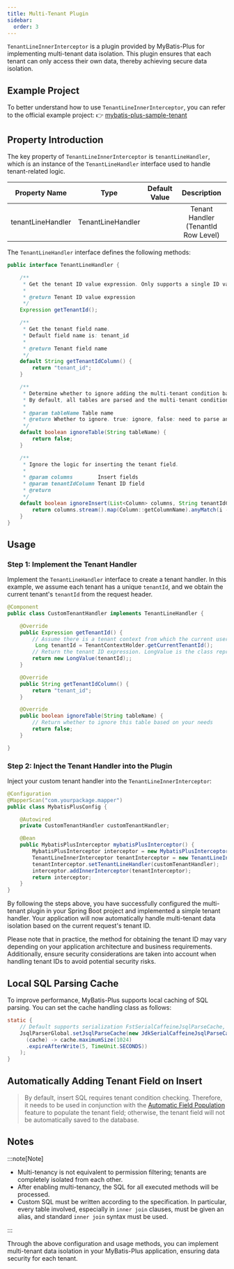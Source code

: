 ```yaml
---
title: Multi-Tenant Plugin
sidebar:
  order: 3
---
```


`TenantLineInnerInterceptor` is a plugin provided by MyBatis-Plus for implementing multi-tenant data isolation. This plugin ensures that each tenant can only access their own data, thereby achieving secure data isolation.

## Example Project

To better understand how to use `TenantLineInnerInterceptor`, you can refer to the official example project: 👉 [mybatis-plus-sample-tenant](https://gitee.com/baomidou/mybatis-plus-samples/tree/master/mybatis-plus-sample-tenant)

## Property Introduction

The key property of `TenantLineInnerInterceptor` is `tenantLineHandler`, which is an instance of the `TenantLineHandler` interface used to handle tenant-related logic.

| Property Name | Type | Default Value | Description |
| :-: | :-: | :-: | :-: |
| tenantLineHandler | TenantLineHandler |  | Tenant Handler (TenantId Row Level) |

The `TenantLineHandler` interface defines the following methods:

```java
public interface TenantLineHandler {

    /**
     * Get the tenant ID value expression. Only supports a single ID value.
     *
     * @return Tenant ID value expression
     */
    Expression getTenantId();

    /**
     * Get the tenant field name.
     * Default field name is: tenant_id
     *
     * @return Tenant field name
     */
    default String getTenantIdColumn() {
        return "tenant_id";
    }

    /**
     * Determine whether to ignore adding the multi-tenant condition based on the table name.
     * By default, all tables are parsed and the multi-tenant condition is added.
     *
     * @param tableName Table name
     * @return Whether to ignore. true: ignore, false: need to parse and add multi-tenant condition
     */
    default boolean ignoreTable(String tableName) {
        return false;
    }

    /**
     * Ignore the logic for inserting the tenant field.
     *
     * @param columns        Insert fields
     * @param tenantIdColumn Tenant ID field
     * @return
     */
    default boolean ignoreInsert(List<Column> columns, String tenantIdColumn) {
        return columns.stream().map(Column::getColumnName).anyMatch(i -> i.equalsIgnoreCase(tenantIdColumn));
    }
}
```

## Usage

### Step 1: Implement the Tenant Handler

Implement the `TenantLineHandler` interface to create a tenant handler. In this example, we assume each tenant has a unique `tenantId`, and we obtain the current tenant's `tenantId` from the request header.

```java
@Component
public class CustomTenantHandler implements TenantLineHandler {

    @Override
    public Expression getTenantId() {
        // Assume there is a tenant context from which the current user's tenant can be obtained
         Long tenantId = TenantContextHolder.getCurrentTenantId();
        // Return the tenant ID expression. LongValue is the class representing the bigint type in JSQLParser
        return new LongValue(tenantId);;
    }

    @Override
    public String getTenantIdColumn() {
        return "tenant_id";
    }

    @Override
    public boolean ignoreTable(String tableName) {
        // Return whether to ignore this table based on your needs
        return false;
    }

}
```

### Step 2: Inject the Tenant Handler into the Plugin

Inject your custom tenant handler into the `TenantLineInnerInterceptor`:

```java
@Configuration
@MapperScan("com.yourpackage.mapper")
public class MybatisPlusConfig {

    @Autowired
    private CustomTenantHandler customTenantHandler;

    @Bean
    public MybatisPlusInterceptor mybatisPlusInterceptor() {
        MybatisPlusInterceptor interceptor = new MybatisPlusInterceptor();
        TenantLineInnerInterceptor tenantInterceptor = new TenantLineInnerInterceptor();
        tenantInterceptor.setTenantLineHandler(customTenantHandler);
        interceptor.addInnerInterceptor(tenantInterceptor);
        return interceptor;
    }
}
```

By following the steps above, you have successfully configured the multi-tenant plugin in your Spring Boot project and implemented a simple tenant handler. Your application will now automatically handle multi-tenant data isolation based on the current request's tenant ID.

Please note that in practice, the method for obtaining the tenant ID may vary depending on your application architecture and business requirements. Additionally, ensure security considerations are taken into account when handling tenant IDs to avoid potential security risks.

## Local SQL Parsing Cache

To improve performance, MyBatis-Plus supports local caching of SQL parsing. You can set the cache handling class as follows:

```java
static {
    // Default supports serialization FstSerialCaffeineJsqlParseCache, JdkSerialCaffeineJsqlParseCache
    JsqlParserGlobal.setJsqlParseCache(new JdkSerialCaffeineJsqlParseCache(
      (cache) -> cache.maximumSize(1024)
      .expireAfterWrite(5, TimeUnit.SECONDS))
    );
}
```

## Automatically Adding Tenant Field on Insert

> By default, insert SQL requires tenant condition checking. Therefore, it needs to be used in conjunction with the [Automatic Field Population](https://baomidou.com/guides/auto-fill-field/) feature to populate the tenant field; otherwise, the tenant field will not be automatically saved to the database.

## Notes

:::note[Note]

- Multi-tenancy is not equivalent to permission filtering; tenants are completely isolated from each other.
- After enabling multi-tenancy, the SQL for all executed methods will be processed.
- Custom SQL must be written according to the specification. In particular, every table involved, especially in `inner join` clauses, must be given an alias, and standard `inner join` syntax must be used.

:::

Through the above configuration and usage methods, you can implement multi-tenant data isolation in your MyBatis-Plus application, ensuring data security for each tenant.
